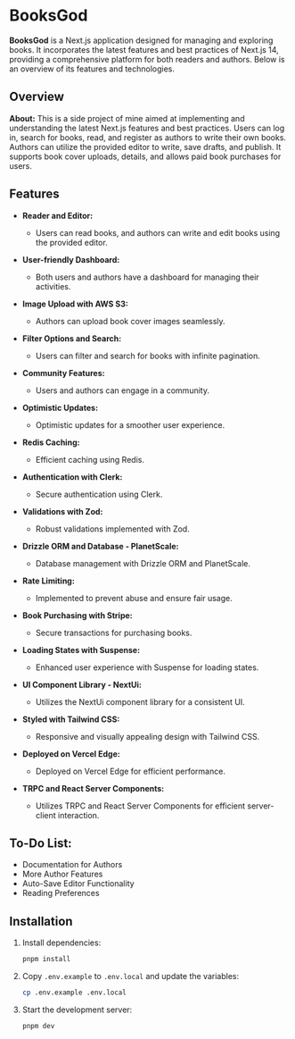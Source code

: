 # BooksGod

**BooksGod** is a Next.js application designed for managing and exploring books. It incorporates the latest features and best practices of Next.js 14, providing a comprehensive platform for both readers and authors. Below is an overview of its features and technologies.

## Overview

**About:**
This is a side project of mine aimed at implementing and understanding the latest Next.js features and best practices. Users can log in, search for books, read, and register as authors to write their own books. Authors can utilize the provided editor to write, save drafts, and publish. It supports book cover uploads, details, and allows paid book purchases for users.

## Features

- **Reader and Editor:**
  - Users can read books, and authors can write and edit books using the provided editor.

- **User-friendly Dashboard:**
  - Both users and authors have a dashboard for managing their activities.

- **Image Upload with AWS S3:**
  - Authors can upload book cover images seamlessly.

- **Filter Options and Search:**
  - Users can filter and search for books with infinite pagination.

- **Community Features:**
  - Users and authors can engage in a community.

- **Optimistic Updates:**
  - Optimistic updates for a smoother user experience.

- **Redis Caching:**
  - Efficient caching using Redis.

- **Authentication with Clerk:**
  - Secure authentication using Clerk.

- **Validations with Zod:**
  - Robust validations implemented with Zod.

- **Drizzle ORM and Database - PlanetScale:**
  - Database management with Drizzle ORM and PlanetScale.

- **Rate Limiting:**
  - Implemented to prevent abuse and ensure fair usage.

- **Book Purchasing with Stripe:**
  - Secure transactions for purchasing books.

- **Loading States with Suspense:**
  - Enhanced user experience with Suspense for loading states.

- **UI Component Library - NextUi:**
  - Utilizes the NextUi component library for a consistent UI.

- **Styled with Tailwind CSS:**
  - Responsive and visually appealing design with Tailwind CSS.

- **Deployed on Vercel Edge:**
  - Deployed on Vercel Edge for efficient performance.

- **TRPC and React Server Components:**
  - Utilizes TRPC and React Server Components for efficient server-client interaction.

## To-Do List:

- Documentation for Authors
- More Author Features
- Auto-Save Editor Functionality
- Reading Preferences

## Installation

1. Install dependencies:

   ```sh
   pnpm install
   ```

2. Copy `.env.example` to `.env.local` and update the variables:

   ```sh
   cp .env.example .env.local
   ```

3. Start the development server:

   ```sh
   pnpm dev
   ```
